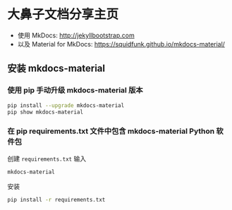 # 大鼻子文档分享主页

- 使用 MkDocs: <http://jekyllbootstrap.com>
- 以及 Material for MkDocs: <https://squidfunk.github.io/mkdocs-material/>

## 安装 mkdocs-material

### 使用 pip 手动升级 mkdocs-material 版本

```sh
pip install --upgrade mkdocs-material
pip show mkdocs-material
```

### 在 pip requirements.txt 文件中包含 mkdocs-material Python 软件包

创建 `requirements.txt` 输入

```txt
mkdocs-material
```

安装

```sh
pip install -r requirements.txt
```
